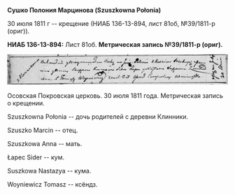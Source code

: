 **Сушко Полония Марцинова (Szuszkowna Połonia)**

30 июля 1811 г -- крещение (НИАБ 136-13-894, лист 81об, №39/1811-р
(ориг)).

**НИАБ 136-13-894:** Лист 81об. **Метрическая запись №39/1811-р
(ориг).**

![](./media/91ba54e399b99e71ad7472bc1b66608bd1d6bb95.png)

Осовская Покровская церковь. 30 июля 1811 года. Метрическая запись о
крещении.

Szuszkowna Połonia -- дочь родителей с деревни Клинники.

Szuszko Marcin -- отец.

Szuszkowa Anna -- мать.

Łapec Sider -- кум.

Suszkowa Nastazya -- кума.

Woyniewicz Tomasz -- ксёндз.
